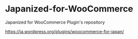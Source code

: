 # Japanized-for-WooCommerce
Japanized for WooCommerce Plugin's repository

https://ja.wordpress.org/plugins/woocommerce-for-japan/

